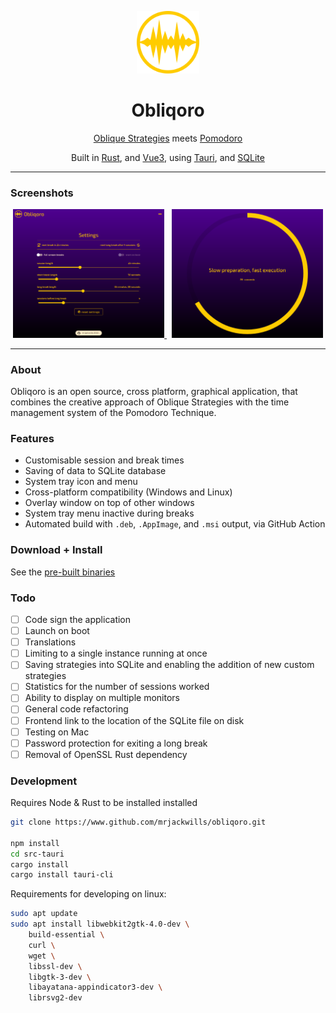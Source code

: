 <p align="center">
 <img src='./.github/logo.svg' width='100px' />
 <h1 align="center">Obliqoro</h1>
 <div align="center">
 <a href='https://en.wikipedia.org/wiki/Oblique_Strategies' target='_blank' rel='noopener noreferrer'>Oblique Strategies</a>
 meets <a href='https://en.wikipedia.org/wiki/Pomodoro_Technique' target='_blank' rel='noopener noreferrer'>Pomodoro</a>
 </div>
</p>

<p align="center">
 Built in <a href='https://www.rust-lang.org/' target='_blank' rel='noopener noreferrer'>Rust</a>,
 and <a href='https://vuejs.org' target='_blank' rel='noopener noreferrer'>Vue3</a>,
 using <a href='https://www.tauri.app/' target='_blank' rel='noopener noreferrer'>Tauri</a>,
 and <a href='https://www.sqlite.org/' target='_blank' rel='noopener noreferrer'>SQLite</a>
</p>

<hr>

### Screenshots

<p align="center">
 <a href="https://raw.githubusercontent.com/mrjackwills/obliqoro/main/.github/screenshot_01.png" target='_blank' rel='noopener noreferrer'>
  <img src='./.github/screenshot_01.png' width='48%'/>
 </a>&nbsp;
 <a href="https://raw.githubusercontent.com/mrjackwills/obliqoro/main/.github/screenshot_02.png" target='_blank' rel='noopener noreferrer'>
  <img src='./.github/screenshot_02.png' width='48%'/>
 </a>
</p>
<hr>

### About

Obliqoro is an open source, cross platform, graphical application, that combines the creative approach of Oblique Strategies with the time management system of the Pomodoro Technique.

### Features

+ Customisable session and break times
+ Saving of data to SQLite database
+ System tray icon and menu
+ Cross-platform compatibility (Windows and Linux)
+ Overlay window on top of other windows
+ System tray menu inactive during breaks
+ Automated build with `.deb`, `.AppImage`, and `.msi` output, via GitHub Action

### Download + Install

See the <a href="https://github.com/mrjackwills/obliqoro/releases/latest" target='_blank' rel='noopener noreferrer'>pre-built binaries</a>

### Todo

+ [ ] Code sign the application
+ [ ] Launch on boot
+ [ ] Translations
+ [ ] Limiting to a single instance running at once
+ [ ] Saving strategies into SQLite and enabling the addition of new custom strategies
+ [ ] Statistics for the number of sessions worked
+ [ ] Ability to display on multiple monitors
+ [ ] General code refactoring
+ [ ] Frontend link to the location of the SQLite file on disk
+ [ ] Testing on Mac
+ [ ] Password protection for exiting a long break
+ [ ] Removal of OpenSSL Rust dependency

### Development

Requires Node & Rust to be installed installed

```bash
git clone https://www.github.com/mrjackwills/obliqoro.git

npm install
cd src-tauri
cargo install
cargo install tauri-cli

```

Requirements for developing on linux:

```bash
sudo apt update
sudo apt install libwebkit2gtk-4.0-dev \
    build-essential \
    curl \
    wget \
    libssl-dev \
    libgtk-3-dev \
    libayatana-appindicator3-dev \
    librsvg2-dev
```
